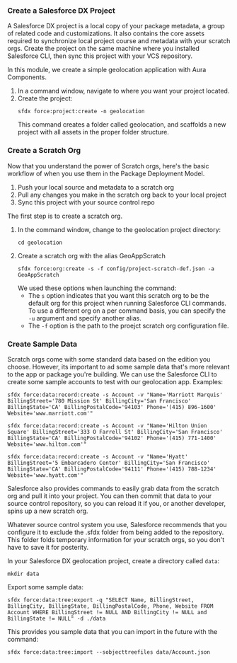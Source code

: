 ### Create a Salesforce DX Project
A Salesforce DX project is a local copy of your package metadata, a group of related code and customizations. It also contains the core assets required to synchronize local project course and metadata with your scratch orgs. Create the project on the same machine where you installed Salesforce CLI, then sync this project with your VCS repository. 

In this module, we create a simple geolocation application with Aura Components. 

1. In a command window, navigate to where you want your project located.
2. Create the project:
   ```
   sfdx force:project:create -n geolocation
   ```
   This command creates a folder called geolocation, and scaffolds a new project with all assets in the proper folder structure. 

### Create a Scratch Org
Now that you understand the power of Scratch orgs, here's the basic workflow of when you use them in the Package Deployment Model.
1. Push your local source and metadata to a scratch org
2. Pull any changes you make in the scratch org back to your local project
3. Sync this project with your source control repo

The first step is to create a scratch org. 
1. In the command window, change to the geolocation project directory:
   ```
   cd geolocation
   ```
2. Create a scratch org with the alias GeoAppScratch
   ```
   sfdx force:org:create -s -f config/project-scratch-def.json -a GeoAppScratch
   ```
   We used these options when launching the command:
   - The `s` option indicates that you want this scratch org to be the default org for this project when running Salesforce CLI commands. To use a different org on a per command basis, you can specify the `-u` argument and specify another alias. 
   - The `-f` option is the path to the proejct scratch org configuration file. 

### Create Sample Data
Scratch orgs come with some standard data based on the edition you choose. However, its important to ad some sample data that's more relevant to the app or package you're building. We can use the Salesforce CLI to create some sample accounts to test with our geolocation app.
Examples:
```
sfdx force:data:record:create -s Account -v "Name='Marriott Marquis' BillingStreet='780 Mission St' BillingCity='San Francisco' BillingState='CA' BillingPostalCode='94103' Phone='(415) 896-1600' Website='www.marriott.com'"

sfdx force:data:record:create -s Account -v "Name='Hilton Union Square' BillingStreet='333 O Farrell St' BillingCity='San Francisco' BillingState='CA' BillingPostalCode='94102' Phone='(415) 771-1400' Website='www.hilton.com'"

sfdx force:data:record:create -s Account -v "Name='Hyatt' BillingStreet='5 Embarcadero Center' BillingCity='San Francisco' BillingState='CA' BillingPostalCode='94111' Phone='(415) 788-1234' Website='www.hyatt.com'"
```

Salesforce also provides commands to easily grab data from the scratch org and pull it into your project. You can then commit that data to your source control repository, so you can reload it if you, or another developer, spins up a new scratch org. 

Whatever source control system you use, Salesforce recommends that you configure it to exclude the .sfdx folder from being added to the repository. This folder folds temporary information for your scratch orgs, so you don't have to save it for posterity. 

In your Salesforce DX geolocation project, create a directory called `data`:
```
mkdir data
```

Export some sample data:
```
sfdx force:data:tree:export -q "SELECT Name, BillingStreet, BillingCity, BillingState, BillingPostalCode, Phone, Website FROM Account WHERE BillingStreet != NULL AND BillingCity != NULL and BillingState != NULL" -d ./data
```

This provides you sample data that you can import in the future with the command:
```
sfdx force:data:tree:import --sobjecttreefiles data/Account.json
```